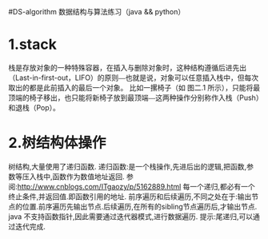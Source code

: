 #DS-algorithm 数据结构与算法练习（java && python）
# 1.stack 
栈是存放对象的一种特殊容器，在插入与删除对象时，这种结构遵循后进先出（Last-in-first-out，LIFO）的原则⎯⎯也就是说，对象可以任意插入栈中，但每次取出的都是此前插入的最后一个对象。
比如一摞椅子（如 图二.1 所示），只能将最顶端的椅子移出，也只能将新椅子放到最顶端⎯⎯这两种操作分别称作入栈（Push）和退栈（Pop）。
# 2.树结构体操作
树结构,大量使用了递归函数.
递归函数:是一个栈操作,先进后出的逻辑,把函数,参数等压入栈中,函数作为数值地址返回. 参阅:http://www.cnblogs.com/ITgaozy/p/5162889.html
每一个递归,都必有一个终止条件,并返回值.即函数引用的地址.
前序遍历和后续遍历,不同之处在于:输出节点的位置.前序遍历先输出节点.后续遍历,在所有的sibling节点遍历后,才输出节点.
java 不支持函数指针,因此需要通过迭代器模式,进行数据遍历.
提示:尾递归,可以通过迭代完成.
